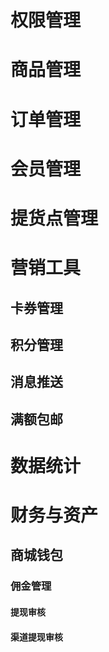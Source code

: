 # 权限管理
# 商品管理
# 订单管理
# 会员管理
# 提货点管理
# 营销工具
## 卡券管理
## 积分管理
## 消息推送
## 满额包邮
# 数据统计
# 财务与资产
## 商城钱包
### 佣金管理
#### 提现审核
#### 渠道提现审核